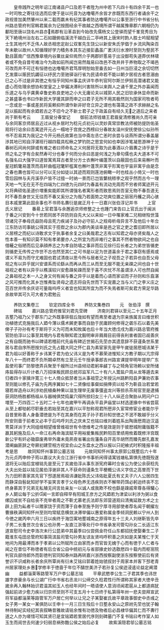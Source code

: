 <!-- { "loadSidebar": true } -->
　　皇帝践阼之明年诏江南诸县户口及若干者陞为州中若下凡四十有四余干其一也一时司牧之寄往往选而后使于是以托音为达噜噶齐余皆才彦既而东西行者诵余干之政视昔加美然肇州以来二载而嬴未有纪其事者防达噜噶齐以公事至浙行中书省分杭州路总管府判官韩君属余为记按图经余干故越之西境所谓干越属豫章郡六朝相仍为鄱阳至唐以饶名州县亦焉郡有沿革县到今始改先儒杨文公登驿而望千峯竞秀目为天下絶境州治左右二石如踞俯临溪流干越白云二亭峙其上唐宋时韵人胜士吟赋相望士生其地代不乏伟人故丞相忠定赵公双峯先生饶公以新安朱氏学倡于乡流风陶染百年未歇以故州人知循理好学力穑务本其东近接彭蠡虽广袤沃衍水潦时至则为壑民不勤且匮南广信西豫章境内谷粟丝枲仰焉然介乎两郡奸慝易于出没御苟失道莽伏林啸者或不免自昔号难治今为政如前所闻岂易然哉易曰改邑不改井井于养物取之不竭邑可改而井不可迁有恒徳也达噜噶齐君笃厚明恕始至垂去如一日州当巨浸之余切切然乞发廪以赈民饥蠲征以纾民力至驰驿诣行省为民请命若不能以朝夕居视古者思溺由巳之心不过是非其徳之有恒乎同知州事孟庆详牛恭判官阿尔斯兰伊努高潜诸君又能虚心而佐理余想协和堂皇之上举偏决滞利兴害除所以来舆人之诵千里之外亦喜闻而乐道之与乌乎龚黄卓鲁史称良吏地之小大无庸论夫以城郭人民之旧钦承休显命而新之甚盛事也书曰作新民大学援其辞而申之曰君子无所不用其极然则为国家司牧者苟一念或怠一事或差民将奚赖抑所谓作新非好竒立异之谓也有蔼蔼之政不求赫赫之名足以振起而有余廼若古之不旧今之不新士君子之于政盖自有经久无之道后之来者尚于斯有考云
　　王眉叟分春堂记
　　御前法师钱塘王君眉叟清修雅尚久而可亲与余同客京师居且近过从视乡居时为稔元贞初元以灵妙真常崇教法师被防提防佑圣观将行谂余曰吾寓迹开元占一榻地于宫庑之西榜曰分春故友温州安抚使徐公似孙所书不忍易其为我记之今开元杨氏故第也当中斋左丞亡恙时余尝与谈燕所谓分春盖屡渉其地已矧自浮湛班行越四载具松楸之梦钓防之思宜何如也幸因渉笔凝思游神于分春树石间尚何辞或有难之者曰师命名之义何居将无取为此春酒以介眉夀之诗乎是于师之名之字有合矣然寿可分也春于何而分余曰恶是何浅之为章句儒也夫大道本不可名强名曰大强字曰道皆寓焉耳古者至分方士衣槲叶编蓬茨以自蔽固也后来易槲叶而星冠鹤氅易蓬茨而高轩曲槛冠氅轩槛寓也槲叶蓬茨非寓乎形寓也宇宙非寓乎由是念之春也夀也皆可以分可以无分如徒以其迹而观则莲池俯瞰一时也桂丛小倚又一时也雪后园林与夫月溪亭户皆不过擅一时纳一景而已岂皆蘩桃秾李之观乎然而古今一理天地一气无在无不在四端为仁四徳为元四时为春盖有流动充周而不穷者师寓迹开元又将典硕佑圣道价増重矣能即其所谓强名者寓形者而致思焉则吾室无物不春吾道无时不春吾身世又无往而不春又奚分之为哉乃若面势之垲爽位置之丽宻丹艧之洞心骇目本戚里第此固余事也不书师名夀衍是嵗正月十一日嘉兴张伯淳记并书
　　上官氏义居记
　　番昜上官君藻与余邂逅京师修整之士也踵门来告曰上官氏出于闽派于番之兴安到今十世若同居不异防则自先大父以来如一日中罹家难二兄相继殁世藻领诸兄子奉母氏益防母且死力疾诫子及孙必守前人之规毋析毋异言不及他后十年佥江东防访司事姚公得其实于揽辔之余以为郡内美谈率是邑之官之吏之耆旧即所居以义居榜之而纪以诗敢求文于执事者余复之曰美哉君之志有以知君之母亦贤矣哉人之性本善一有知识莫不知有孝弟要亦人之所宜为而非难行之事其不然者物欲间之也自借耰之俗陋而后见承顔养志之为孝自防墙之事非而后见徐行后长者之为弟世皆循吏则循吏无传传之作世不古也然至其仁之可书是以足为世道喜余于君之事窃有感焉或谓义不易为而守尤难固也君试清夜以思今所与居者兄之子视吾之子若异也自吾父母视之有以异乎就兴安谱系而论繇从而再从而三从而至无服不能无亲疎之间也自十世祖视之者有以异乎以樵溪较兴安愈疎矣疎而至于喜不庆忧不吊虽谓涂人可也然自闽之鼻祖视之本一人之身又何有闽与番之异乎以是着而心语而家诏而子孙则和乐翕湛之风可推而化其乡岂惟弗坠贤母之遗志将自先世而下实宠嘉之当与义门之李义庄之范百世并传余庆讵可量哉呜呼义者宜也知其所宜为而不失焉者斯可矣君方荣足华路余故举其可久可大者为君勉云



　　养防文集卷三
　　钦定四库全书
　　养防文集巻四
　　元　张伯淳　撰
　　碑铭
　　嘉兴路总管府推官刘君先茔碑
　　济南刘君铎以至元二十五年正月吉塟乃祖乃父于郡东门之外既事徘徊丘陇如有望而弗至者退为宗亲族属言曰维世积功植徳式克施我后人廼今薄以儒术餙吏事而自励于民庸顾何修得之砻乐石以着先美俾子子孙孙有考于斯将于义为可而未知攸属也后十年当大徳戊戌为嘉兴路总管府推官防伯淳以公事至其境内与君有聨知君沈毅明审非屑屑目前得丧利害者固已觇善庆之有自既而驰书以碑请若稽前代先庙有碑近世揭石先茔亦其遗意辞不获谨条世系里居与君自序所厯按刘氏之先占籍大同之怀仁县为素宦家先是甲午嵗徙居厯城讳某于君为祖以好善称于乡讳某于君为伯父讳义是为考不慕荣进惟知义方教子期以亢宗得年八十一而终君不负所期卓然有立至元壬午授承事郎吉州路宣课提举明年提举广东盐使司事广防黎徳弄兵聚至千艘所过州县倾动君躬率鹾丁与之犄角官场赖以安所储庤盐得存以斤计者八万招徕叛民顾总统邓监军凡二十有六人鬻盐户周从龙等遁去来归者四十家擒许寛三十七人倚众抵禁者当从事祖茔之年授沅州路黔阳县尹兼劝农事至则能以修孔子庙为先两序翼如七十二贤像绘事粲如捐俸资以给不为靳县治若堂若寝若岸造舟以利渉劝民植桑种果以滋生理举无废事彊盗龙兴等掠杀茶局官至是逮捕获洞防杨胜都杨祖从与器械俱焚捣巢穴得所掠妇女三十八人纵还合聚胁从罔问户口増至一万四百二十五时二十七年也嵗甲午再调永平县尹庙堂以材选遂掾中书省尝扈从至上都劬躬尽职垂去若始至其在嘉兴以平恕称观君所厯非久宦常修宦业者能尔乎自昔里称善人身备潜徳是为不在其身而在其子孙子若孙知世徳之不泯不敢越乎分义所安则啬于前者又必丰于后呜呼刘氏之庆未艾也铭曰维刘着姓系出陶唐厯周迨汉遥冑莫详派于大同组绶相望维曾维祖世有令徳维考之传是效是则于彼厯城附庸版籍不嬴其躬施及后人一命江右再命海滨赋平用裕爰集叛民黔阳百里绩用攸着既修泮宫既新公宇有奸必锄靡废弗举外庸未竟夙夜省署出佐藩条自开高华胡然而臻先猷孔嘉发潜阐幽匪辞之夸厥初建茔相方视宜俞山之东盘水之西以报以只祀飨式时积隆报丰祖考是思
　　故同知怀州事郭公墓志铭
　　元故同知怀州事太原郭公既塟后六十年为元贞丙申仲子筠以嘉议大夫佥江浙行省中书事祈闲得请寓钱塘私第惧先徳既殁遂泯将无以贻后宜植铭先是至元丁亥嵗伯淳从事东浙宪府幕时佥省公为使公余获稔先大夫出处兹以铭见属伯淳谢非其人不获命则谨条生平梗概公讳义字信之高曽而下世为力田积善家其先官下邳遂居焉祖讳谦妣陈氏父讳佑妣夏氏有丈夫子六人公居四生而静深自髫龀知好学不妄笑言孝于父母色养无违疾则衣不解带药饵必躬迨终丧不忘终身慕其于兄弟无私殖无间言处亲友一以诚人或我欺不校也繇是疎戚卑尊各得驩心乡人鬬讼每于公折闻一言即自释早有阳城王彦方之风廼若为津梁以利渉为粥以食缧囚或贫不自给丧不克举者周之不靳尤慕老氏法即东郊营道观曰清夷延致方术之士辟上田为畆者千以赡家饶于资而薄于自奉至施予则宁厚寻用部使者荐名闻于朝擢左曹掾秩满同知怀州至则均常赋息横敛决滞举偏以惠爱称属金季倾洞民赖以宁州人到今徳之嵗丙申六月三日以疾终于海岱寓地塟城南之原得年五十三夫人刘继靳皆先卒子男二长蚤世次佥省公也孙男一友直江浙等处行中书省承发司管勾孙女二长适江东道宣慰司令史李浩次未行公昆弟中其最季曰仪尝佩金符任山东都招抚使娶秦生二子籍淮东屯田总管府知事简滨盐司管勾孙男友谅友贤呜呼积善之庆如是夫某惟仁于天地间为用最溥而本于孝弟以公所赋所立由家而乡而官皆无媿于心而有徳于人仁者与闻之在昔位不称徳者有后佥省公自中统初元与省部掾史妙选敭厯四十载内而枢宻院判官兵部侍郎外而彰徳判官同知泰州路再转嘉兴浙西按察副使浙东按察使前后有贤誉识不识咸称长者余庆所覃尚有衍未艾铭曰郭着姓始虢叔封于周家本并客下邳老青州居家理处乡惠学修丰于徳啬于年位不醻世美济子若孙复公侯迹浸逺论益定阐潜幽
　　益都淄莱等路管军万户李公墓志铭
　　平章武愍李公生二子君其季也讳世雄字彦豪余与长公湖广行中书省右丞龙川公缔交久稔君性行所谓称其家者大徳辛丑嵗余再入翰林始识君温其如玉人也经年间时一晤语使人意消顷闻君扈从上都道病犹强起前进少愈力疾以归京师至则不可支五月十七日终于私第得年卅一悲夫尝拜宣武将军益都淄莱等路管军万户居亡何举以让兄之子某娶崔氏故平章政事御史中丞彧之女子男一某女一某俱防以壬申十一月三日生殁后十日塟永安山之原祔先茔也犹子翰林待制屺实经纪其丧叙畴昔雅故请铭余惟有功徳及物者后必昌棣华偏其仁而不夀行道之人亦为嗟惜可知其贤已是宜铭廼若里居代序则刻碑墓门不复书铭曰考作室人如玉生而阅世去何速少妇弱息祸弥酷公侯之始后必复
　　故紫溪隠君邬公墓志铭

